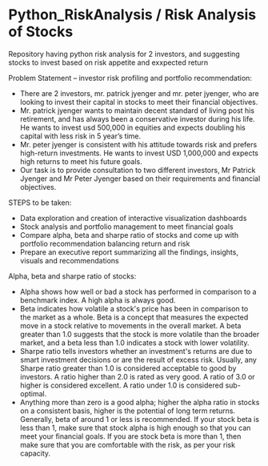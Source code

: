 # Python_RiskAnalysis / Risk Analysis of Stocks
Repository having python risk analysis for 2 investors, and suggesting stocks to invest based on risk appetite and exxpected return

Problem Statement – investor risk profiling and portfolio recommendation:

* There are 2 investors, mr. patrick jyenger and mr. peter jyenger, who are looking to invest their capital in stocks to meet their financial objectives.
* Mr. patrick jyenger wants to maintain decent standard of living post his retirement, and has always been a conservative investor during his life. 
He wants to invest usd 500,000 in equities and expects doubling his capital with less risk in 5 year’s time.
* Mr. peter jyenger is consistent with his attitude towards risk and prefers high-return investments. He wants to invest USD 1,000,000 and expects high returns 
to meet his future goals.
* Our task is to provide consultation to two different investors, Mr Patrick Jyenger and Mr Peter Jyenger based on their requirements and financial objectives. 

STEPS to be taken:

* Data exploration and creation of interactive visualization dashboards
* Stock analysis and portfolio management to meet financial goals
* Compare alpha, beta and sharpe ratio of stocks and come up with portfolio recommendation balancing return and risk
* Prepare an executive report summarizing all the findings, insights, visuals and recommendations 

Alpha, beta and sharpe ratio of stocks:

* Alpha shows how well or bad a stock has performed in comparison to a benchmark index. A high alpha is always good.
* Beta indicates how volatile a stock's price has been in comparison to the market as a whole. Beta is a concept that measures the expected move in a stock 
relative to movements in the overall market. A beta greater than 1.0 suggests that the stock is more volatile than the broader market, and a beta less than 1.0 indicates a stock with lower volatility.
* Sharpe ratio tells investors whether an investment's returns are due to smart investment decisions or are the result of excess risk. Usually, any Sharpe ratio greater than 1.0 is considered acceptable to good by investors. A ratio higher than 2.0 is rated as very good. A ratio of 3.0 or higher is considered excellent. A ratio under 1.0 is considered sub-optimal.
* Anything more than zero is a good alpha; higher the alpha ratio in stocks on a consistent basis, higher is the potential of long term returns. Generally, beta of around 1 or less is recommended. If your stock beta is less than 1, make sure that stock alpha is high enough so that you can meet your financial goals. If you are stock beta is more than 1, then make sure that you are comfortable with the risk, as per your risk capacity.








